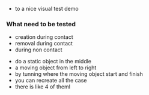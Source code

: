 * to a nice visual test demo



### What need to be tested
* creation during contact
* removal during contact
* during non contact


- do a static object in the middle
- a moving object from left to right
- by tunning where the moving object start and finish
- you can recreate all the case
- there is like 4 of theml